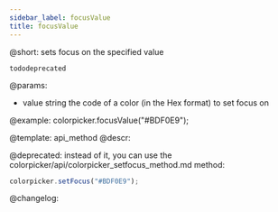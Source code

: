 ```yaml
---
sidebar_label: focusValue
title: focusValue
---          
```


@short: sets focus on the specified value

```tododeprecated ```

@params:
- value		string		the code of a color (in the Hex format) to set focus on



@example:
colorpicker.focusValue("#BDF0E9");


@template: api_method
@descr:

@deprecated: instead of it, you can use the colorpicker/api/colorpicker_setfocus_method.md method:

~~~js
colorpicker.setFocus("#BDF0E9");
~~~




@changelog:


